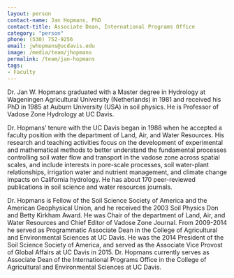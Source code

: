 ```yaml
---
layout: person
contact-name: Jan Hopmans, PhD
contact-title: Associate Dean, International Programs Office
category: "person"
phone: (530) 752-9256
email: jwhopmans@ucdavis.edu
image: /media/team/jhopmans
permalink: /team/jan-hopmans
tags:
- Faculty
---
```


Dr. Jan W. Hopmans graduated with a Master degree in Hydrology at Wageningen Agricultural University (Netherlands) in 1981 and received his PhD in 1985 at Auburn University (USA) in soil physics. He is Professor of Vadose Zone Hydrology at UC Davis.

Dr. Hopmans’ tenure with the UC Davis began in 1988 when he accepted a faculty position with the department of Land, Air, and Water Resources. His research and teaching activities focus on the development of experimental and mathematical methods to better understand the fundamental processes controlling soil water flow and transport in the vadose zone across spatial scales, and include interests in pore-scale processes, soil water-plant relationships, irrigation water and nutrient management, and climate change impacts on California hydrology. He has about 170 peer-reviewed publications in soil science and water resources journals.

Dr. Hopmans  is Fellow of the Soil Science Society of America and the American Geophysical Union, and he received the 2003 Soil Physics Don and Betty Kirkham Award. He was Chair of the department of Land, Air, and Water Resources and Chief Editor of Vadose Zone Journal. From 2009-2014 he served as Programmatic Associate Dean in the College of Agricultural and Environmental Sciences at UC Davis. He was the 2014 President of the Soil Science Society of America, and  served as the Associate Vice Provost of Global Affairs at UC Davis in 2015. Dr. Hopmans currently serves as Associate Dean of the International Programs Office in the College of Agricultural and Environmental Sciences at UC Davis.
